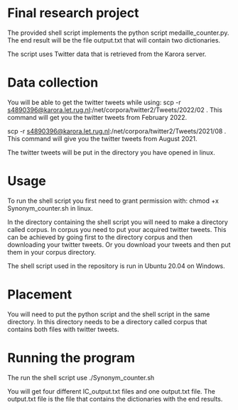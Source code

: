 # Final research project

The provided shell script implements the python script medaille_counter.py. The end result will be the file output.txt that will contain two dictionaries. 

The script uses Twitter data that is retrieved from the Karora server.

# Data collection
You will be able to get the twitter tweets while using: scp -r s4890396@karora.let.rug.nl:/net/corpora/twitter2/Tweets/2022/02 . This command will get you the twitter tweets from February 2022.

scp -r s4890396@karora.let.rug.nl:/net/corpora/twitter2/Tweets/2021/08 . This command will give you the twitter tweets from August 2021.

The twitter tweets will be put in the directory you have opened in linux. 
# Usage 

To run the shell script you first need to grant permission with: chmod +x Synonym_counter.sh in linux.

In the directory containing the shell script you will need to make a directory called corpus. In corpus you need to put your acquired twitter tweets. This can be achieved by going first to the directory corpus and then downloading your twitter tweets. Or you download your tweets and then put them in your corpus directory.

The shell script used in the repository is run in Ubuntu 20.04 on Windows.

# Placement

You will need to put the python script and the shell script in the same directory. In this directory needs to be a directory called corpus that contains both files with twitter tweets.

# Running the program

The run the shell script use ./Synonym_counter.sh

You will get four different IC_output.txt files and one output.txt file. The output.txt file is the file that contains the dictionaries with the end results. 


